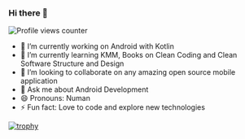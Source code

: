### Hi there 👋
![Profile views counter](https://komarev.com/ghpvc/?username=NumanArif)
<!--
**NumanArif/NumanArif** is a ✨ _special_ ✨ repository because its `README.md` (this file) appears on your GitHub profile.

Here are some ideas to get you started:-->

- 🔭 I’m currently working on Android with Kotlin
- 🌱 I’m currently learning KMM, Books on Clean Coding and Clean Software Structure and Design
- 👯 I’m looking to collaborate on any amazing open source mobile application
- 💬 Ask me about Android Development
- 😄 Pronouns: Numan
- ⚡ Fun fact: Love to code and explore new technologies

[![trophy](https://github-profile-trophy.vercel.app/?username=NumanArif&theme=darkhub&title=Commit,Repositories)](https://github.com/ryo-ma/github-profile-trophy)

<!-- <a href="https://github.com/NumanArif">
<img align="center" src="https://github-readme-stats.vercel.app/api?username=NumanArif&show_icons=true&theme=light&line_height=27" alt="GitHub Stats"/>
</a>

<a href="https://github.com/NumanArif">
<img align="center" src="https://github-readme-stats.vercel.app/api/top-langs/?username=NumanArif&theme=light&hide_langs_below=1" alt="Top Language"/>
</a> -->
